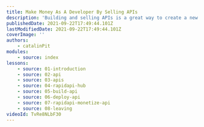 ```yaml
---
title: Make Money As A Developer By Selling APIs
description: 'Building and selling APIs is a great way to create a new source of passive income. Thus, in this video, you will see how to monetize your API!'
publishedDate: 2021-09-22T17:49:44.101Z
lastModifiedDate: 2021-09-22T17:49:44.101Z
coverImage: ''
authors:
    - catalinPit
modules:
    - source: index
lessons:
    - source: 01-introduction
    - source: 02-api
    - source: 03-apis
    - source: 04-rapidapi-hub
    - source: 05-build-api
    - source: 06-deploy-api
    - source: 07-rapidapi-monetize-api
    - source: 08-leaving
videoId: TvRe8NLbF30
---
```

